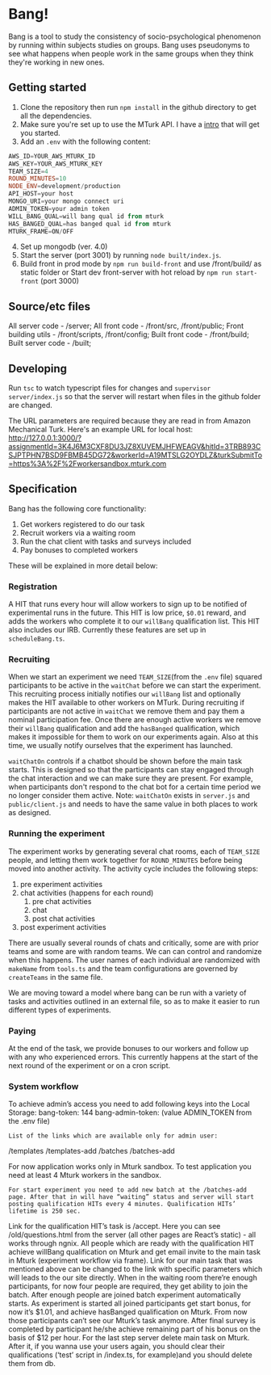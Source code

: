 # Bang!

Bang is a tool to study the consistency of socio-psychological phenomenon by running within subjects studies on groups. Bang uses pseudonyms to see what happens when people work in the same groups when they think they're working in new ones.

## Getting started

1. Clone the repository then run `npm install` in the github directory to get all the dependencies.
2. Make sure you're set up to use the MTurk API. I have a [intro](https://glitch.com/edit/#!/mturk) that will get you started.
3. Add an `.env` with the following content:

```PowerShell
AWS_ID=YOUR_AWS_MTURK_ID
AWS_KEY=YOUR_AWS_MTURK_KEY
TEAM_SIZE=4
ROUND_MINUTES=10
NODE_ENV=development/production
API_HOST=your host
MONGO_URI=your mongo connect uri
ADMIN_TOKEN=your admin token
WILL_BANG_QUAL=will bang qual id from mturk
HAS_BANGED_QUAL=has banged qual id from mturk
MTURK_FRAME=ON/OFF
```

4. Set up mongodb (ver. 4.0)
5. Start the server (port 3001) by running `node built/index.js`. 
6. Build front in prod mode by `npm run build-front` and use /front/build/ as static folder or
Start dev front-server with hot reload by `npm run start-front` (port 3000)

## Source/etc files
All server code - /server; 
All front code - /front/src, /front/public; 
Front building utils - /front/scripts, /front/config;
Built front code - /front/build;
Built server code - /built; 

## Developing

Run `tsc` to watch typescript files for changes and `supervisor server/index.js` so that the server will restart when files in the github folder are changed.

The URL parameters are required because they are read in from Amazon Mechanical Turk. Here's an example URL for local host: http://127.0.0.1:3000/?assignmentId=3K4J6M3CXF8DU3JZ8XUVEMJHFWEAGV&hitId=3TRB893CSJPTPHN7BSD9FBMB45DG72&workerId=A19MTSLG2OYDLZ&turkSubmitTo=https%3A%2F%2Fworkersandbox.mturk.com

## Specification

Bang has the following core functionality:  

1. Get workers registered to do our task
2. Recruit workers via a waiting room
3. Run the chat client with tasks and surveys included
4. Pay bonuses to completed workers

These will be explained in more detail below:

### Registration

A HIT that runs every hour will allow workers to sign up to be notified of experimental runs in the future. This HIT is low price, `$0.01` reward, and adds the workers who complete it to our `willBang` qualification list. This HIT also includes our IRB. Currently these features are set up in `scheduleBang.ts`. 

### Recruiting

When we start an experiment we need `TEAM_SIZE`(from the `.env` file) squared participants to be active in the `waitChat` before we can start the experiment. This recruiting process initially notifies our `willBang` list and optionally makes the HIT available to other workers on MTurk. During recruiting if participants are not active in `waitChat` we remove them and pay them a nominal participation fee. Once there are enough active workers we remove their `willBang` qualification and add the `hasBanged` qualification, which makes it impossible for them to work on our experiments again. Also at this time, we usually notify ourselves that the experiment has launched.

`waitChatOn` controls if a chatbot should be shown before the main task starts. This is designed so that the participants can stay engaged through the chat interaction and we can make sure they are present. For example, when participants don't respond to the chat bot for a certain time period we no longer consider them active.
Note: `waitChatOn` exists  in `server.js` and `public/client.js` and needs to have the same value in both places to work as designed.

### Running the experiment

The experiment works by generating several chat rooms, each of `TEAM_SIZE` people, and letting them work together for `ROUND_MINUTES` before being moved into another activity. The activity cycle includes the following steps: 

1. pre experiment activities
2. chat activities (happens for each round)
   1. pre chat activities
   2. chat
   3. post chat activities
3. post experiment activities

There are usually several rounds of chats and critically, some are with prior teams and some are with random teams. We can can control and randomize when this happens. The user names of each individual are randomized with `makeName` from `tools.ts` and the team configurations are governed by `createTeams` in the same file.

We are moving toward a model where bang can be run with a variety of tasks and activities outlined in an external file, so as to make it easier to run different types of experiments.

### Paying

At the end of the task, we provide bonuses to our workers and follow up with any who experienced errors. This currently happens at the start  of the next round of the experiment or on a cron script.

### System workflow
To achieve admin’s access you need to add following keys into the Local Storage:
bang-token: 144
bang-admin-token:  (value ADMIN_TOKEN from the .env file)

	List of the links which are available only for admin user:
/templates
/templates-add
/batches
/batches-add

For now application works only in Mturk sandbox. To test application you need at least 4 Mturk workers in the sandbox. 

    For start experiment you need to add new batch at the /batches-add page. After that in will have “waiting” status and server will start posting qualification HITs every 4 minutes. Qualification HITs’ lifetime is 250 sec. 
Link for the qualification HIT’s task is /accept. Here you can see /old/questions.html from the server (all other pages are React’s static) - all works through ngnix. 
All people which are ready with the qualification HIT achieve willBang qualification on Mturk and get email invite to the main task in Mturk (experiment workflow via frame). 
Link for our main task that was mentioned above can be changed to the link with specific parameters which will leads to the our site directly.
When in the waiting room there’re enough participants, for now four people are required, they get ability to join the batch. After enough people are joined batch experiment automatically starts. 
As experiment is started all joined participants get start bonus, for now it’s $1.01, and achieve hasBanged qualification on Mturk. 
From now those participants can’t see our Mturk’s task anymore. After final survey is completed by participant he/she achieve remaining part of his bonus on the basis of $12 per hour. For the last step server delete main task on Mturk.
After it, if you wanna use your users again, you should clear their qualifications (‘test’ script in /index.ts, for example)and you should delete them from db.